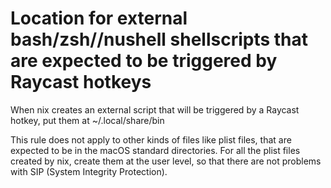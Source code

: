 # Location for external bash/zsh//nushell shellscripts that are expected to be triggered by Raycast hotkeys

When nix creates an external script that will be triggered by a Raycast hotkey, put them at ~/.local/share/bin

This rule does not apply to other kinds of files like plist files, that are expected to be in the macOS standard
directories. For all the plist files created by nix, create them at the user level, so that there are not problems with
SIP (System Integrity Protection).
